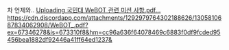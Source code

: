 차 언제와..
[Uploading 국민대 WeBOT 관련 미션 사항.pdf…]()
https://cdn.discordapp.com/attachments/1292979764302188626/1305810687834062908/WeBOT_.pdf?ex=67346278&is=673310f8&hm=cc96a636f64078469c6883f0df9fcded95456bea1882df92446a41ff64ed1237&
